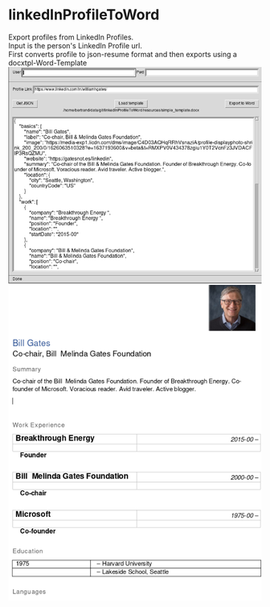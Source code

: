 # linkedInProfileToWord
Export profiles from LinkedIn Profiles.\
Input is the person's LinkedIn Profile url.\
First converts profile to json-resume format and then exports using a docxtpl-Word-Template\
![Screenshot_linkedInProfileToWord](images/Screenshot.PNG)
![Screenshot_bill_gates_profile](images/simple_template_bill_gates.png)